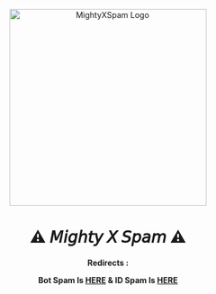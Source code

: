 <p align="center">
  <img src="https://telegra.ph/file/38eae16b57a0c2d039423.jpg"width="350"" alt="MightyXSpam Logo">
</p>
<h1 align="center">
  <b>⚠️ 𝘔𝘪𝘨𝘩𝘵𝘺 𝘟 𝘚𝘱𝘢𝘮 ⚠️</b>
</h1>

<h4 align="center">
Redirects :

Bot Spam Is [HERE](https://github.com/BeingMighty/MightyBotSpam) & ID Spam Is [HERE](https://github.com/BeingMighty/MightyIDSpam)
</h4>
